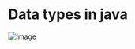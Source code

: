 # Data types in java

![Image](https://cdn.discordapp.com/attachments/1040841608180015135/1050435121070755880/image.png)
